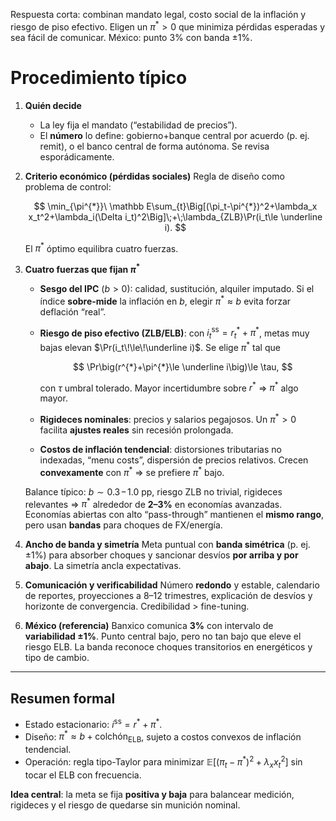 Respuesta corta: combinan mandato legal, costo social de la inflación y riesgo de piso efectivo. Eligen un $\pi^{*}>0$ que minimiza pérdidas esperadas y sea fácil de comunicar. México: punto 3% con banda $\pm1\%$.

# Procedimiento típico

1. **Quién decide**

   * La ley fija el mandato (“estabilidad de precios”).
   * El **número** lo define: gobierno+banque central por acuerdo (p. ej. remit), o el banco central de forma autónoma. Se revisa esporádicamente.

2. **Criterio económico (pérdidas sociales)**
   Regla de diseño como problema de control:

   $$
   \min_{\pi^{*}}\ \mathbb E\sum_{t}\Big[(\pi_t-\pi^{*})^2+\lambda_x x_t^2+\lambda_i(\Delta i_t)^2\Big]\;+\;\lambda_{ZLB}\Pr(i_t\le \underline i).
   $$

   El $\pi^{*}$ óptimo equilibra cuatro fuerzas.

3. **Cuatro fuerzas que fijan $\pi^{*}$**

   * **Sesgo del IPC** ($b>0$): calidad, sustitución, alquiler imputado. Si el índice **sobre-mide** la inflación en $b$, elegir $\pi^{*}\approx b$ evita forzar deflación “real”.
   * **Riesgo de piso efectivo (ZLB/ELB)**: con $i_t^{\text{ss}}=r_t^{*}+\pi^{*}$, metas muy bajas elevan $\Pr(i_t\!\le\!\underline i)$. Se elige $\pi^{*}$ tal que

     $$
     \Pr\big(r^{*}+\pi^{*}\le \underline i\big)\le \tau,
     $$

     con $\tau$ umbral tolerado. Mayor incertidumbre sobre $r^{*}$ ⇒ $\pi^{*}$ algo mayor.
   * **Rigideces nominales**: precios y salarios pegajosos. Un $\pi^{*}>0$ facilita **ajustes reales** sin recesión prolongada.
   * **Costos de inflación tendencial**: distorsiones tributarias no indexadas, “menu costs”, dispersión de precios relativos. Crecen **convexamente** con $\pi^{*}$ ⇒ se prefiere $\pi^{*}$ bajo.

   Balance típico: $b\sim 0.3\!-\!1.0$ pp, riesgo ZLB no trivial, rigideces relevantes ⇒ $\pi^{*}$ alrededor de **2–3%** en economías avanzadas. Economías abiertas con alto “pass-through” mantienen el **mismo rango**, pero usan **bandas** para choques de FX/energía.

4. **Ancho de banda y simetría**
   Meta puntual con **banda simétrica** (p. ej. $\pm1\%$) para absorber choques y sancionar desvíos **por arriba y por abajo**. La simetría ancla expectativas.

5. **Comunicación y verificabilidad**
   Número **redondo** y estable, calendario de reportes, proyecciones a 8–12 trimestres, explicación de desvíos y horizonte de convergencia. Credibilidad > fine-tuning.

6. **México (referencia)**
   Banxico comunica **3%** con intervalo de **variabilidad $\pm1\%$**. Punto central bajo, pero no tan bajo que eleve el riesgo ELB. La banda reconoce choques transitorios en energéticos y tipo de cambio.

---

## Resumen formal

* Estado estacionario: $i^{\text{ss}}=r^{*}+\pi^{*}$.
* Diseño: $\pi^{*}\approx b + \text{colchón}_{\text{ELB}}$, sujeto a costos convexos de inflación tendencial.
* Operación: regla tipo-Taylor para minimizar $\mathbb E[(\pi_t-\pi^{*})^2+\lambda_x x_t^2]$ sin tocar el ELB con frecuencia.

**Idea central**: la meta se fija **positiva y baja** para balancear medición, rigideces y el riesgo de quedarse sin munición nominal.
